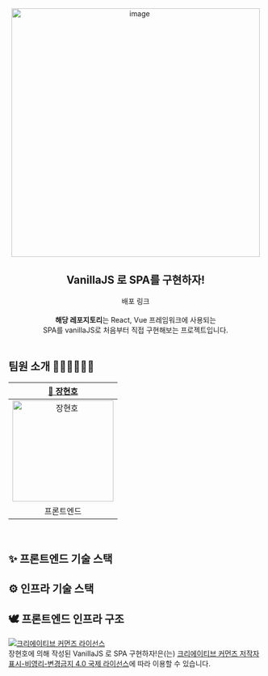 <div align=center>
  <img width="492" alt="image" src="https://user-images.githubusercontent.com/61215550/211837370-b446d5c0-3aad-4e88-a771-11ba23d98a44.png">

  <h2> VanillaJS 로 SPA를 구현하자! </h2>
  배포 링크
  <br>
  <br>
  <strong>해당 레포지토리</strong>는 React, Vue 프레임워크에 사용되는 
  <br>
  SPA를 vanillaJS로 처음부터 직접 구현해보는 프로젝트입니다.
  <br>
  <br>
</div>

## 팀원 소개 👩🏻‍💻🧑🏻‍💻
|[🌱 장현호](https://github.com/hyunolike)|
|:---:|
|<a href="https://github.com/hyunolike"> <img src="https://avatars.githubusercontent.com/hyunolike" width=200px alt="장현호"/> </a>|
|프론트엔드|  

<br>

## ✨ 프론트엔드 기술 스택 

## ⚙️ 인프라 기술 스택 

## 🕊 프론트엔드 인프라 구조  

<a rel="license" href="http://creativecommons.org/licenses/by-nc-nd/4.0/"><img alt="크리에이티브 커먼즈 라이선스" style="border-width:0" src="https://i.creativecommons.org/l/by-nc-nd/4.0/88x31.png" /></a><br /><span xmlns:cc="http://creativecommons.org/ns#" property="cc:attributionName">장현호</span>에 의해 작성된 <span xmlns:dct="http://purl.org/dc/terms/" property="dct:title">VanillaJS 로 SPA 구현하자!</span>은(는) <a rel="license" href="http://creativecommons.org/licenses/by-nc-nd/4.0/">크리에이티브 커먼즈 저작자표시-비영리-변경금지 4.0 국제 라이선스</a>에 따라 이용할 수 있습니다.